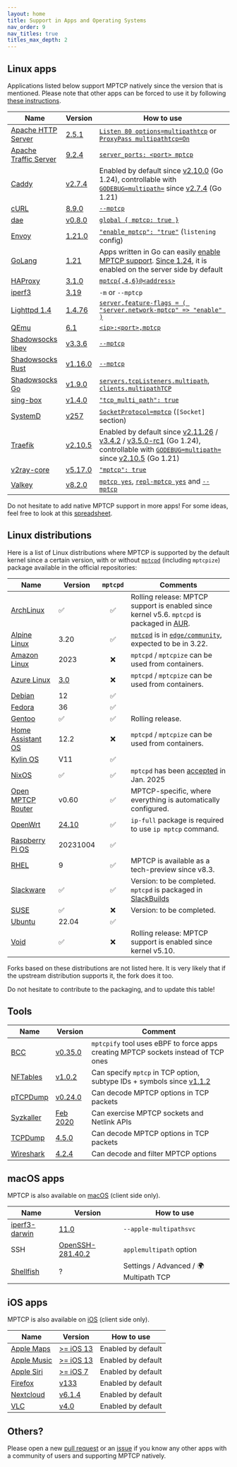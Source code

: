 ```yaml
---
layout: home
title: Support in Apps and Operating Systems
nav_order: 9
nav_titles: true
titles_max_depth: 2
---
```


## Linux apps

Applications listed below support MPTCP natively since the version that is
mentioned. Please note that other apps can be forced to use it by following
[these instructions](setup.html#force-applications-to-use-mptcp).

| Name | Version | How to use |
| --- | --- | --- |
| [Apache HTTP Server](https://httpd.apache.org) | [2.5.1](https://svn.apache.org/viewvc?view=revision&revision=1920586) | [`Listen 80 options=multipathtcp`](https://github.com/apache/httpd/pull/476/commits/0d56d533f4af) or [`ProxyPass multipathtcp=On`](https://github.com/apache/httpd/pull/476/commits/dfa6aec0dc74) |
| [Apache Traffic Server](https://trafficserver.apache.org/) | [9.2.4](https://github.com/apache/trafficserver/pull/10701) | [`server_ports: <port> mptcp`](https://docs.trafficserver.apache.org/en/latest/admin-guide/files/records.yaml.en.html) |
| [Caddy](https://caddyserver.com) | [v2.7.4](https://github.com/caddyserver/caddy/releases/tag/v2.7.4) | Enabled by default since [v2.10.0](https://github.com/caddyserver/caddy/releases/tag/v2.10.0) (Go 1.24), controllable with [`GODEBUG=multipath=`](https://go.dev/doc/godebug) since [v2.7.4](https://github.com/caddyserver/caddy/releases/tag/v2.7.4) (Go 1.21) |
| [cURL](https://curl.se/) | [8.9.0](https://github.com/curl/curl/pull/13278) | [`--mptcp`](https://curl.se/docs/manpage.html) |
| [dae](https://github.com/daeuniverse/dae) | [v0.8.0](https://github.com/daeuniverse/dae/pull/601) | [`global { mptcp: true }`](https://github.com/daeuniverse/dae/blob/main/example.dae) |
| [Envoy](https://www.envoyproxy.io/) | [1.21.0](https://github.com/envoyproxy/envoy/pull/18780) | [`"enable_mptcp": "true"`](https://www.envoyproxy.io/docs/envoy/v1.21.6/api-v3/config/listener/v3/listener.proto#envoy-v3-api-field-config-listener-v3-listener-enable-mptcp) (`listening` config) |
| [GoLang](https://go.dev) | [1.21](https://github.com/golang/go/issues/56539) | Apps written in Go can easily [enable MPTCP support](implementation.html). [Since 1.24](https://go-review.googlesource.com/c/go/+/607715), it is enabled on the server side by default |
| [HAProxy](https://www.haproxy.org) | [3.1.0](https://git.haproxy.org/?p=haproxy.git;a=commit;h=20efb856e) | [`mptcp{,4,6}@<address>`](https://github.com/haproxy/haproxy/blob/master/examples/mptcp.cfg) |
| [iperf3](https://software.es.net/iperf/) | [3.19](https://github.com/esnet/iperf/pull/1661) | `-m` or `--mptcp` |
| [Lighttpd 1.4](https://www.lighttpd.net/) | [1.4.76](https://github.com/lighttpd/lighttpd1.4/pull/132) | [`server.feature-flags = ( "server.network-mptcp" => "enable" )`](https://redmine.lighttpd.net/projects/lighttpd/wiki/Server_feature-flagsDetails) |
| [QEmu](https://www.qemu.org/) | [6.1](https://lore.kernel.org/qemu-devel/20210421112834.107651-1-dgilbert@redhat.com/) | [`<ip>:<port>,mptcp`](https://www.qemu.org/docs/master/interop/qemu-qmp-ref.html#qapidoc-48) |
| [Shadowsocks libev](https://github.com/shadowsocks/shadowsocks-libev) | [v3.3.6](https://github.com/shadowsocks/shadowsocks-libev/pull/2902) | [`--mptcp`](https://github.com/shadowsocks/shadowsocks-libev) |
| [Shadowsocks Rust](https://github.com/shadowsocks/shadowsocks-rust) | [v1.16.0](https://github.com/shadowsocks/shadowsocks-rust/pull/1157) | [`--mptcp`](https://github.com/shadowsocks/shadowsocks-rust) |
| [Shadowsocks Go](https://github.com/database64128/shadowsocks-go) | [v1.9.0](https://github.com/database64128/shadowsocks-go/commit/49a094a3722a) | [`servers.tcpListeners.multipath`](https://github.com/database64128/shadowsocks-go/blob/673cc9217ef5/docs/config.json#L33), [`clients.multipathTCP`](https://github.com/database64128/shadowsocks-go/blob/673cc9217ef5/docs/config.json#L297) |
| [sing-box](https://sing-box.sagernet.org) | [v1.4.0](https://github.com/SagerNet/sing-box/commit/1019ecfdcfb7) | [`"tcp_multi_path": true`](https://sing-box.sagernet.org/configuration/shared/listen/#tcp_multi_path) |
| [SystemD](https://systemd.io/) | [v257](https://github.com/systemd/systemd/pull/32958) | [`SocketProtocol=mptcp`](https://www.freedesktop.org/software/systemd/man/latest/systemd.socket.html) (`[Socket]` section) |
| [Traefik](https://traefik.io) | [v2.10.5](https://github.com/traefik/traefik/releases/tag/v2.10.5) | Enabled by default since [v2.11.26](https://github.com/traefik/traefik/releases/tag/v2.11.26) / [v3.4.2](https://github.com/traefik/traefik/releases/tag/v3.4.2) / [v3.5.0-rc1](https://github.com/traefik/traefik/releases/tag/v3.5.0-rc1) (Go 1.24), controllable with [`GODEBUG=multipath=`](https://go.dev/doc/godebug) since [v2.10.5](https://github.com/traefik/traefik/releases/tag/v2.10.5) (Go 1.21) |
| [v2ray-core](https://github.com/v2fly/v2ray-core) | [v5.17.0](https://github.com/v2fly/v2ray-core/pull/3109) | [`"mptcp": true`](https://www.v2fly.org/en_US/config/transport.html#sockoptobject) |
| [Valkey](https://valkey.io) | [v8.2.0](https://github.com/valkey-io/valkey/pull/1811) | [`mptcp yes`](https://github.com/valkey-io/valkey/commit/4a92db917858696120c9ef078b08f8e17c21125b#diff-dd9a6c95849b36490b9bae44e9f0d3dbcd7a93080cf2d5aee6d6033586ab8fa4R158), [`repl-mptcp yes`](https://github.com/valkey-io/valkey/commit/c9c49b446623a6b626f6b61663a8768b68431739#diff-dd9a6c95849b36490b9bae44e9f0d3dbcd7a93080cf2d5aee6d6033586ab8fa4) and [`--mptcp`](https://github.com/valkey-io/valkey/pull/2067) |

Do not hesitate to add native MPTCP support in more apps! For some ideas, feel
free to look at this [spreadsheet](https://docs.google.com/spreadsheets/d/1F2-v4Dhdn0rMyJZ3m5chyNiwg7oj0rpSR11GEykatJw/edit#gid=0).

## Linux distributions

Here is a list of Linux distributions where MPTCP is supported by the default
kernel since a certain version, with or without
[`mptcpd`](https://github.com/multipath-tcp/mptcpd) (including `mptcpize`)
package available in the official repositories:

| Name | Version | `mptcpd` | Comments |
| --- | --- | :---: | --- |
| [ArchLinux](https://archlinux.org) | ✅ | ✅ | Rolling release: MPTCP support is enabled since kernel v5.6. `mptcpd` is packaged in [AUR](https://aur.archlinux.org/packages/mptcpd). |
| [Alpine Linux](https://alpinelinux.org) | 3.20 | ✅ | [`mptcpd`](https://pkgs.alpinelinux.org/packages?name=mptcp*) is in [`edge/community`](https://gitlab.alpinelinux.org/alpine/aports/-/merge_requests/79478), expected to be in 3.22. |
| [Amazon Linux](https://aws.amazon.com/linux/amazon-linux-2023/) | 2023 | ❌ | `mptcpd` / `mptcpize` can be used from containers.  |
| [Azure Linux](https://github.com/microsoft/AzureLinux) | [3.0](https://github.com/microsoft/azurelinux/pull/10014) | ❌ | `mptcpd` / `mptcpize` can be used from containers. |
| [Debian](https://www.debian.org) | 12 | ✅ | |
| [Fedora](https://fedoraproject.org) | 36 | ✅ | |
| [Gentoo](https://www.gentoo.org) | ✅ | ✅ | Rolling release. |
| [Home Assistant OS](https://www.home-assistant.io) | 12.2 | ❌ | `mptcpd` / `mptcpize` can be used from containers. |
| [Kylin OS](https://www.kylinos.cn) | V11 | ✅ | |
| [NixOS](https://nixos.org) | ✅ | ✅ | `mptcpd` has been [accepted](https://github.com/NixOS/nixpkgs/pull/355928) in Jan. 2025 |
| [Open MPTCP Router](https://www.openmptcprouter.com) | v0.60 | ✅ | MPTCP-specific, where everything is automatically configured. |
| [OpenWrt](https://openwrt.org) | [24.10](https://github.com/openwrt/openwrt/pull/16786) | ✅ | `ip-full` package is required to use `ip mptcp` command. |
| [Raspberry Pi OS](https://www.raspberrypi.com/software/) | 20231004 | ✅ | |
| [RHEL](https://www.redhat.com/en/technologies/linux-platforms/enterprise-linux) | 9 | ✅ | MPTCP is available as a tech-preview since v8.3. |
| [Slackware](http://www.slackware.com/) | ✅ | ✅ | Version: to be completed. `mptcpd` is packaged in [SlackBuilds](https://slackbuilds.org/repository/15.0/network/mptcpd/) |
| [SUSE](https://www.suse.com) | ✅ | ❌ | Version: to be completed. |
| [Ubuntu](https://ubuntu.com) | 22.04 | ✅ | |
| [Void](https://voidlinux.org) | ✅ | ❌ | Rolling release: MPTCP support is enabled since kernel v5.10. |

Forks based on these distributions are not listed here. It is very likely that
if the upstream distribution supports it, the fork does it too.

Do not hesitate to contribute to the packaging, and to update this table!

## Tools

| Name | Version | Comment |
| --- | --- | --- |
| [BCC](https://github.com/iovisor/bcc) | [v0.35.0](https://github.com/iovisor/bcc/pull/5274) | `mptcpify` tool uses eBPF to force apps creating MPTCP sockets instead of TCP ones |
| [NFTables](https://wiki.nftables.org/wiki-nftables/index.php/Main_Page) | [v1.0.2](https://lore.kernel.org/netdev/YhO5Pn+6+dgAgSd9@salvia/) | Can specify `mptcp` in TCP option, subtype IDs + symbols since [v1.1.2](https://lore.kernel.org/netdev/Z_1KxMUDT0D8e6wH@calendula/) |
| [pTCPDump](https://github.com/mozillazg/ptcpdump) | [v0.24.0](https://github.com/mozillazg/ptcpdump/pull/152) | Can decode MPTCP options in TCP packets |
| [Syzkaller](https://github.com/google/syzkaller) | [Feb 2020](https://github.com/google/syzkaller/pull/1579) | Can exercise MPTCP sockets and Netlink APIs |
| [TCPDump](https://www.tcpdump.org/) | [4.5.0](https://github.com/the-tcpdump-group/tcpdump/commit/578dd316f3) | Can decode MPTCP options in TCP packets |
| [Wireshark](https://www.wireshark.org/) | [4.2.4](https://github.com/wireshark/wireshark/commit/3bc42dbf8e) | Can decode and filter MPTCP options |

## macOS apps

MPTCP is also available on [macOS](macOS.html) (client side only).

| Name | Version | How to use |
| --- | --- | --- |
| [iperf3-darwin](https://software.es.net/iperf/) | [11.0](https://developer.apple.com/documentation/foundation/nsurlsessionmultipathservicetype?language=objc) | `--apple-multipathsvc` |
| SSH | [OpenSSH-281.40.2](https://github.com/apple-oss-distributions/OpenSSH) | `applemultipath` option |
| [Shellfish](https://secureshellfish.app) | ? | Settings / Advanced / 🌍 Multipath TCP |

## iOS apps

MPTCP is also available on [iOS](macOS.html) (client side only).

| Name | Version | How to use |
| --- | --- | --- |
| [Apple Maps](https://www.apple.com/maps/) | [>= iOS 13](https://www.tessares.net/apple-pushes-multipath-tcp-further/) | Enabled by default |
| [Apple Music](https://www.apple.com/music/) | [>= iOS 13](https://www.tessares.net/apple-pushes-multipath-tcp-further/) | Enabled by default |
| [Apple Siri](https://www.apple.com/siri/) | [>= iOS 7](https://www.tessares.net/apples-mptcp-story-so-far/) | Enabled by default |
| [Firefox](https://www.mozilla.org/en-US/firefox/browsers/mobile/ios/) | [v133](https://github.com/mozilla-mobile/firefox-ios/pull/21480) | Enabled by default |
| [Nextcloud](https://nextcloud.com) | [v6.1.4](https://github.com/nextcloud/NextcloudKit/pull/85) | Enabled by default |
| [VLC](https://www.videolan.org/vlc/) | [v4.0](https://code.videolan.org/videolan/vlc-ios/-/commit/210c88b3e4e0dac0e4f2d18b3e3dfbe664693658) | Enabled by default |

## Others?

Please open a new [pull request](https://github.com/multipath-tcp/mptcp.dev/pulls)
or an [issue](https://github.com/multipath-tcp/mptcp.dev/issues) if you know any
other apps with a community of users and supporting MPTCP natively.
